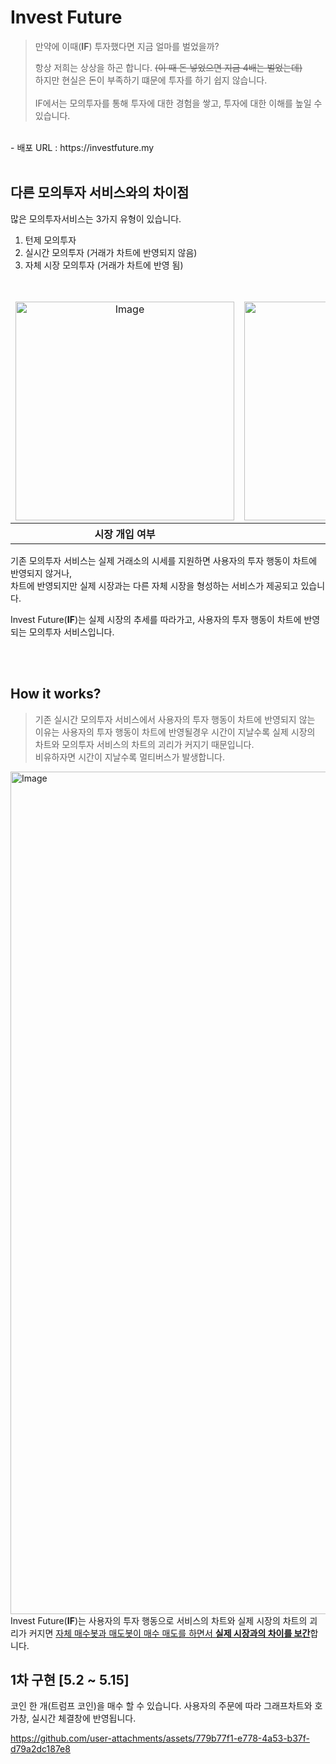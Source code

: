 # Invest Future
> 만약에 이때(<strong>IF</strong>) 투자했다면 지금 얼마를 벌었을까? <br/>
>
> 항상 저희는 상상을 하곤 합니다. ~~(이 때 돈 넣었으면 지금 4배는 벌었는데)~~<br/>
> 하지만 현실은 돈이 부족하기 떄문에 투자를 하기 쉽지 않습니다. <br/>
> <br/>
> IF에서는 모의투자를 통해 투자에 대한 경험을 쌓고, 투자에 대한 이해를 높일 수 있습니다. <br/>
 <br/>
- 배포 URL : https://investfuture.my  
<br/><br/>

## 다른 모의투자 서비스와의 차이점
 많은 모의투자서비스는 3가지 유형이 있습니다.
 1. 턴제 모의투자
 2. 실시간 모의투자 (거래가 차트에 반영되지 않음)
 3. 자체 시장 모의투자 (거래가 차트에 반영 됨)
  <br/>

<table>
  <thead>
    <tr>
      <td align="center"><img width="350" alt="Image" src="https://github.com/user-attachments/assets/5d346565-4660-467b-8df3-e8112b2e0c9c" /></td>
      <td align="center"><img width="350" alt="Image" src="https://github.com/user-attachments/assets/466f8d9c-253a-40a3-afad-e46cddbcbdc8" /></td>
      <td align="center"><img width="350" alt="Image" src="https://github.com/user-attachments/assets/d116963b-423b-4aee-a416-81e0d479d4c8" /></td>
    </tr>
  </thead>
  <tbody>
    <tr>
      <th align="center"><strong>시장 개입 여부</strong></th>
      <th align="center"><strong>DB 지원 여부</strong></th>
      <th align="center"><strong>봇 지원 여부</strong></th>
    </tr>
  </tbody>
</table>


기존 모의투자 서비스는 실제 거래소의 시세를 지원하면 사용자의 투자 행동이 차트에 반영되지 않거나,<br/>
차트에 반영되지만 실제 시장과는 다른 자체 시장을 형성하는 서비스가 제공되고 있습니다.

 Invest Future(<strong>IF</strong>)는 실제 시장의 추세를 따라가고, 사용자의 투자 행동이 차트에 반영되는 모의투자 서비스입니다.


<br/>
<br/>


## How it works?

> 기존 실시간 모의투자 서비스에서 사용자의 투자 행동이 차트에 반영되지 않는 이유는 사용자의 투자 행동이 차트에 반영될경우 시간이 지날수록 실제 시장의 차트와 모의투자 서비스의 차트의 괴리가 커지기 때문입니다. <br/>
> 비유하자면 시간이 지날수록 멀티버스가 발생합니다.

<img width="1348" alt="Image" src="https://github.com/user-attachments/assets/a850a73f-b77e-4765-877b-fb31782ad22c" />
Invest Future(<strong>IF</strong>)는 사용자의 투자 행동으로 서비스의 차트와 실제 시장의 차트의 괴리가 커지면 <u>자체 매수봇과 매도봇이 매수 매도를 하면서 <strong>실제 시장과의 차이를 보간</strong></u>합니다.



## 1차 구현 [5.2 ~ 5.15]

코인 한 개(트럼프 코인)을 매수 할 수 있습니다.
사용자의 주문에 따라 그래프차트와 호가창, 실시간 체결창에 반영됩니다.

https://github.com/user-attachments/assets/779b77f1-e778-4a53-b37f-d79a2dc187e8
